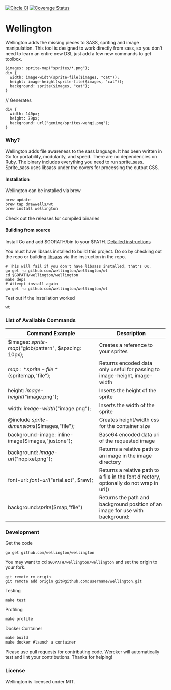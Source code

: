 [![Circle CI](https://circleci.com/gh/wellington/wellington/tree/master.svg?style=svg)](https://circleci.com/gh/wellington/wellington/tree/master)
[![Coverage Status](https://coveralls.io/repos/wellington/wellington/badge.png?branch=master)](https://coveralls.io/r/wellington/wellington?branch=master)

Wellington
===========

Wellington adds the missing pieces to SASS, spriting and image manipulation.  This tool is designed to work directly from sass, so you don't need to learn an entire new DSL just add a few new commands to get toolbox.

```
$images: sprite-map("sprites/*.png");
div {
  width: image-width(sprite-file($images, "cat"));
  height: image-height(sprite-file($images, "cat"));
  background: sprite($images, "cat");
}
```
// Generates
```
div {
  width: 140px;
  height: 79px;
  background: url("genimg/sprites-wehqi.png");
}
```
### Why?
Wellington adds file awareness to the sass language.  It has been written in Go for portability, modularity, and speed.  There are no dependencies on Ruby.  The binary includes everything you need to run sprite_sass.  Sprite_sass uses libsass under the covers for processing the output CSS.

#### Installation
Wellington can be installed via brew

	brew update
	brew tap drewwells/wt
	brew install wellington

Check out the releases for compiled binaries

#### Building from source
Install Go and add $GOPATH/bin to your $PATH. [Detailed instructions](https://golang.org/doc/install)

You must have libsass installed to build this project.  Do so by checking
out the repo or building [libsass](https://github.com/sass/libsass/wiki/Building-on-Mac-OS-X) via the  instruction in the repo.

```
# This will fail if you don't have libsass installed, that's OK.
go get -u github.com/wellington/wellington/wt
cd $GOPATH/wellington/wellington
make deps
# Attempt install again
go get -u github.com/wellington/wellington/wt
```

Test out if the installation worked
```
wt
```

### List of Available Commands
|Command Example|Description|
|---------------------------------------------------------------------|-------------------------------------------------|
|$images: *sprite-map*("glob/pattern", $spacing: 10px);|Creates a reference to your sprites|
|$map: *sprite-file*($spritemap,"file");|Returns encoded data only useful for passing to image-height, image-width|
|height: *image-height*("image.png");|Inserts the height of the sprite|
|width: *image-width*("image.png");|Inserts the width of the sprite|
|@include *sprite-dimensions*($images,"file");|Creates height/width css for the container size|
|background-image: inline-image($images,"justone");|Base64 encoded data uri of the requested image|
|background: *image-url*("nopixel.png");|Returns a relative path to an image in the image directory|
|font-url: *font-url*("arial.eot", $raw);|Returns a relative path to a file in the font directory, optionally do not wrap in url()|
|background:*sprite*($map,"file")|Returns the path and background position of an image for use with background:|

### Development

Get the code

	go get github.com/wellington/wellington

You may want to cd `$GOPATH/wellington/wellington` and set the origin to your fork.

	git remote rm origin
	git remote add origin git@github.com:username/wellington.git

Testing

    make test

Profiling

	make profile

Docker Container

	make build
	make docker #launch a container

Please use pull requests for contributing code.  Wercker will automatically test and lint your contributions.  Thanks for helping!

### License

Wellington is licensed under MIT.
